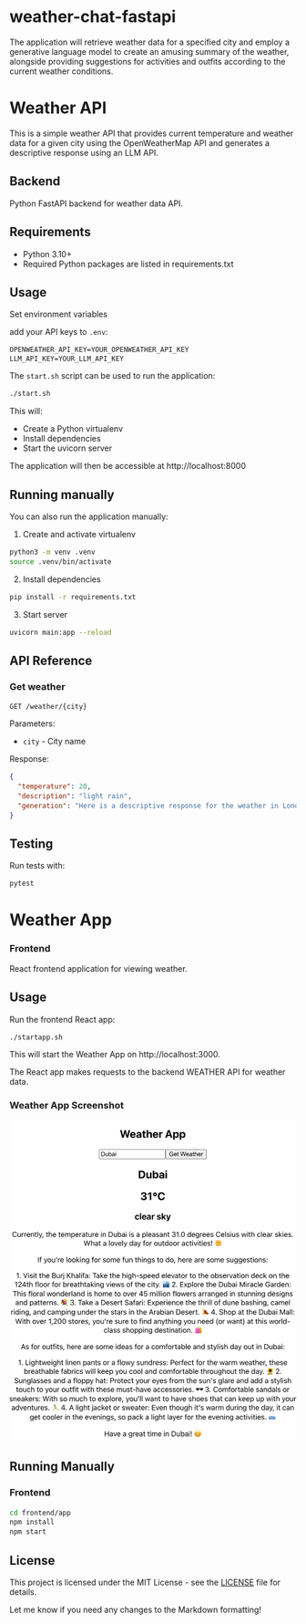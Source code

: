 # weather-chat-fastapi
The application will retrieve weather data for a specified city and employ a generative language model to create an amusing summary of the weather, alongside providing suggestions for activities and outfits according to the current weather conditions.


# Weather API

This is a simple weather API that provides current temperature and weather data for a given city using the OpenWeatherMap API and generates a descriptive response using an LLM API.

## Backend 

Python FastAPI backend for weather data API.

## Requirements

- Python 3.10+
- Required Python packages are listed in requirements.txt

## Usage

Set environment variables

add your API keys to `.env`:

```
OPENWEATHER_API_KEY=YOUR_OPENWEATHER_API_KEY
LLM_API_KEY=YOUR_LLM_API_KEY  
```

The `start.sh` script can be used to run the application:

```bash
./start.sh
```

This will:

- Create a Python virtualenv 
- Install dependencies
- Start the uvicorn server

The application will then be accessible at http://localhost:8000

## Running manually

You can also run the application manually:

1. Create and activate virtualenv

```bash
python3 -m venv .venv
source .venv/bin/activate
```

2. Install dependencies

```bash 
pip install -r requirements.txt
```

3. Start server

```bash
uvicorn main:app --reload
```

## API Reference

### Get weather

```
GET /weather/{city} 
```

Parameters:

- `city` - City name

Response:

```json
{
  "temperature": 20,
  "description": "light rain",
  "generation": "Here is a descriptive response for the weather in London..."  
}
```

## Testing

Run tests with:

```bash  
pytest
```




# Weather App

### Frontend

React frontend application for viewing weather. 

## Usage

Run the frontend React app: 

```bash
./startapp.sh
```

This will start the Weather App on http://localhost:3000.

The React app makes requests to the backend WEATHER API for weather data.

### Weather App Screenshot
![Alt text](frontend/screenshot.png)

## Running Manually

### Frontend

```bash
cd frontend/app
npm install
npm start
```

## License

This project is licensed under the MIT License - see the [LICENSE](LICENSE) file for details.

Let me know if you need any changes to the Markdown formatting!